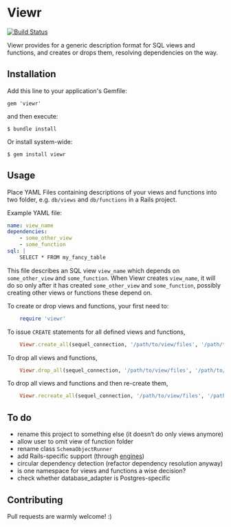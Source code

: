 # Viewr

[![Build Status](https://travis-ci.org/mindmatters/viewr.png)](https://travis-ci.org/mindmatters/viewr)

Viewr provides for a generic description format for SQL views and functions,
and creates or drops them, resolving dependencies on the way.

## Installation

Add this line to your application's Gemfile:

    gem 'viewr'

and then execute:

    $ bundle install

Or install system-wide:

    $ gem install viewr

## Usage

Place YAML Files containing descriptions of your views and functions into two
folder, e.g. `db/views` and `db/functions` in a Rails project.

Example YAML file:

```yaml
name: view_name
dependencies:
    - some_other_view
    - some_function
sql: |
    SELECT * FROM my_fancy_table
```

This file describes an SQL view `view_name` which depends on `some_other_view`
and `some_function`. When Viewr creates `view_name`, it will do so only after
it has created `some_other_view` and `some_function`, possibly creating other
views or functions these depend on.

To create or drop views and functions, your first need to:

```ruby
    require 'viewr'
```

To issue `CREATE` statements for all defined views and functions,

```ruby
    Viewr.create_all(sequel_connection, '/path/to/view/files', '/path/to/function/files')
```

To drop all views and functions,

```ruby
    Viewr.drop_all(sequel_connection, '/path/to/view/files', '/path/to/function/files')
```

To drop all views and functions and then re-create them,

```ruby
    Viewr.recreate_all(sequel_connection, '/path/to/view/files', '/path/to/function/files')
```

## To do
- rename this project to something else (it doesn‘t do only views anymore)
- allow user to omit view of function folder
- rename class `SchemaObjectRunner`
- add Rails-specific support (through [engines](http://guides.rubyonrails.org/engines.html))
- circular dependency detection (refactor dependency resolution anyway)
- is one namespace for views and functions a wise decision?
- check whether database_adapter is Postgres-specific

## Contributing

Pull requests are warmly welcome! :)
